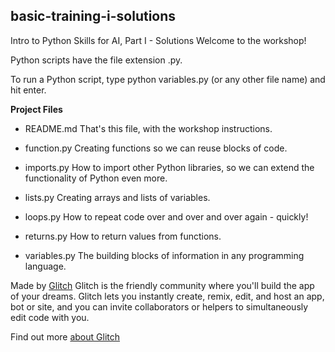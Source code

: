 ## basic-training-i-solutions
Intro to Python Skills for AI, Part I - Solutions
Welcome to the workshop! 





Python scripts have the file extension .py.

To run a Python script, type python variables.py (or any other file name) and hit enter.

**Project Files**
* README.md
That's this file, with the workshop instructions.

* function.py
Creating functions so we can reuse blocks of code.

* imports.py
How to import other Python libraries, so we can extend the functionality of Python even more.

* lists.py
Creating arrays and lists of variables.

* loops.py
How to repeat code over and over and over again - quickly!

* returns.py
How to return values from functions.

* variables.py
The building blocks of information in any programming language.

Made by [Glitch](https://glitch.com/)
Glitch is the friendly community where you'll build the app of your dreams. Glitch lets you instantly create, remix, edit, and host an app, bot or site, and you can invite collaborators or helpers to simultaneously edit code with you.

Find out more [about Glitch](https://glitch.com/about )
